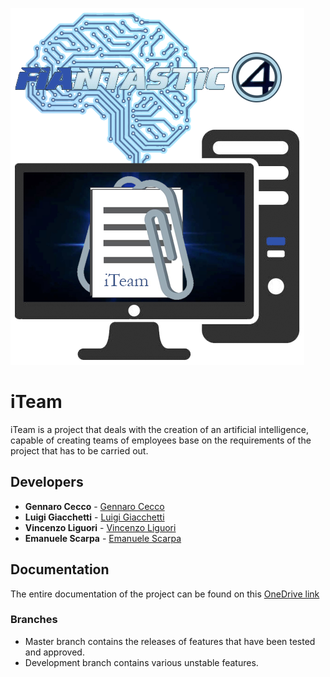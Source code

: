 ![alt text](https://github.com/GennaroCecco/iTeam/blob/development/src/main/webapp/img/FIAntastici4.png?raw=true)

# iTeam

iTeam is a project that deals with the creation of an artificial intelligence, capable of creating teams of employees
base on the requirements of the project that has to be carried out.

## Developers

* **Gennaro Cecco** - [Gennaro Cecco](https://github.com/GennaroCecco)
* **Luigi Giacchetti** - [Luigi Giacchetti](https://github.com/Rankoll)
* **Vincenzo Liguori** - [Vincenzo Liguori](https://github.com/vliguori99)
* **Emanuele Scarpa** - [Emanuele Scarpa](https://github.com/ManuScarpa)

## Documentation

The entire documentation of the project can be found on this [OneDrive link](https://unisalerno-my.sharepoint.com/:f:/g/personal/g_cecco_studenti_unisa_it/Emos5p0Q4wVEjo8JyhuhoIwBK0H-d5e1a89pIE0fuhUb3g?e=9HETfw)

### Branches

* Master branch contains the releases of features that have been tested and approved.
* Development branch contains various unstable features.

